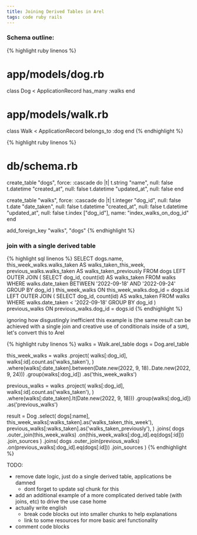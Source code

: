 ```yaml
---
title: Joining Derived Tables in Arel
tags: code ruby rails
---
```


### Schema outline:

{% highlight ruby linenos %}
# app/models/dog.rb
class Dog < ApplicationRecord
  has_many :walks
end

# app/models/walk.rb
class Walk < ApplicationRecord
  belongs_to :dog
end
{% endhighlight %}

{% highlight ruby linenos %}
# db/schema.rb
create_table "dogs", force: :cascade do |t|
  t.string "name", null: false
  t.datetime "created_at", null: false
  t.datetime "updated_at", null: false
end

create_table "walks", force: :cascade do |t|
  t.integer "dog_id", null: false
  t.date "date_taken", null: false
  t.datetime "created_at", null: false
  t.datetime "updated_at", null: false
  t.index ["dog_id"], name: "index_walks_on_dog_id"
end

add_foreign_key "walks", "dogs"
{% endhighlight %}

### join with a single derived table
{% highlight sql linenos %}
SELECT
  dogs.name,
  this_week_walks.walks_taken AS walks_taken_this_week,
  previous_walks.walks_taken AS walks_taken_previously
FROM dogs
LEFT OUTER JOIN (
  SELECT
    dog_id,
    count(id) AS walks_taken
  FROM walks
  WHERE walks.date_taken BETWEEN '2022-09-18' AND '2022-09-24'
  GROUP BY dog_id
) this_week_walks
  ON this_week_walks.dog_id = dogs.id
LEFT OUTER JOIN (
  SELECT
    dog_id,
    count(id) AS walks_taken
  FROM walks
  WHERE walks.date_taken < '2022-09-18'
  GROUP BY dog_id
) previous_walks
  ON previous_walks.dog_id = dogs.id
{% endhighlight %}

ignoring how disgustingly inefficient this example is (the same result can be
achieved with a single join and creative use of conditionals inside of a
`SUM`), let's convert this to Arel


{% highlight ruby linenos %}
walks = Walk.arel_table
dogs = Dog.arel_table

this_week_walks = walks
  .project(
    walks[:dog_id],
    walks[:id].count.as('walks_taken'),
  )
  .where(walks[:date_taken].between(Date.new(2022, 9, 18)..Date.new(2022, 9, 24)))
  .group(walks[:dog_id])
  .as('this_week_walks')

previous_walks = walks
  .project(
    walks[:dog_id],
    walks[:id].count.as('walks_taken'),
  )
  .where(walks[:date_taken].lt(Date.new(2022, 9, 18)))
  .group(walks[:dog_id])
  .as('previous_walks')

result = Dog
  .select(
    dogs[:name],
    this_week_walks[:walks_taken].as('walks_taken_this_week'),
    previous_walks[:walks_taken].as('walks_taken_previously'),
  )
  .joins(
    dogs
      .outer_join(this_week_walks)
      .on(this_week_walks[:dog_id].eq(dogs[:id]))
      .join_sources
  )
  .joins(
    dogs
      .outer_join(previous_walks)
      .on(previous_walks[:dog_id].eq(dogs[:id]))
      .join_sources
  )
{% endhighlight %}

TODO:
- remove date logic, just do a single derived table, applications be damned
  - dont forget to update sql chunk for this
- add an additional example of a more complicated derived table (with joins, etc) to drive the use case home
- actually write english
  - break code blocks out into smaller chunks to help explanations
  - link to some resources for more basic arel functionality
- comment code blocks
